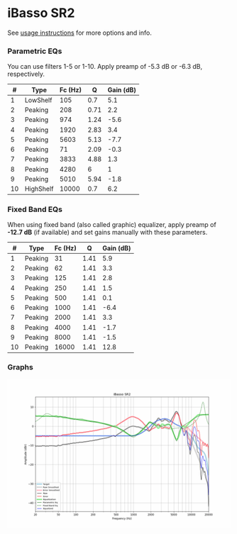 # iBasso SR2
See [usage instructions](https://github.com/jaakkopasanen/AutoEq#usage) for more options and info.

### Parametric EQs
You can use filters 1-5 or 1-10. Apply preamp of -5.3 dB or -6.3 dB, respectively.

|   # | Type      |   Fc (Hz) |    Q |   Gain (dB) |
|-----|-----------|-----------|------|-------------|
|   1 | LowShelf  |       105 | 0.7  |         5.1 |
|   2 | Peaking   |       208 | 0.71 |         2.2 |
|   3 | Peaking   |       974 | 1.24 |        -5.6 |
|   4 | Peaking   |      1920 | 2.83 |         3.4 |
|   5 | Peaking   |      5603 | 5.13 |        -7.7 |
|   6 | Peaking   |        71 | 2.09 |        -0.3 |
|   7 | Peaking   |      3833 | 4.88 |         1.3 |
|   8 | Peaking   |      4280 | 6    |         1   |
|   9 | Peaking   |      5010 | 5.94 |        -1.8 |
|  10 | HighShelf |     10000 | 0.7  |         6.2 |

### Fixed Band EQs
When using fixed band (also called graphic) equalizer, apply preamp of **-12.7 dB** (if available) and set gains manually with these parameters.

|   # | Type    |   Fc (Hz) |    Q |   Gain (dB) |
|-----|---------|-----------|------|-------------|
|   1 | Peaking |        31 | 1.41 |         5.9 |
|   2 | Peaking |        62 | 1.41 |         3.3 |
|   3 | Peaking |       125 | 1.41 |         2.8 |
|   4 | Peaking |       250 | 1.41 |         1.5 |
|   5 | Peaking |       500 | 1.41 |         0.1 |
|   6 | Peaking |      1000 | 1.41 |        -6.4 |
|   7 | Peaking |      2000 | 1.41 |         3.3 |
|   8 | Peaking |      4000 | 1.41 |        -1.7 |
|   9 | Peaking |      8000 | 1.41 |        -1.5 |
|  10 | Peaking |     16000 | 1.41 |        12.8 |

### Graphs
![](./iBasso%20SR2.png)

